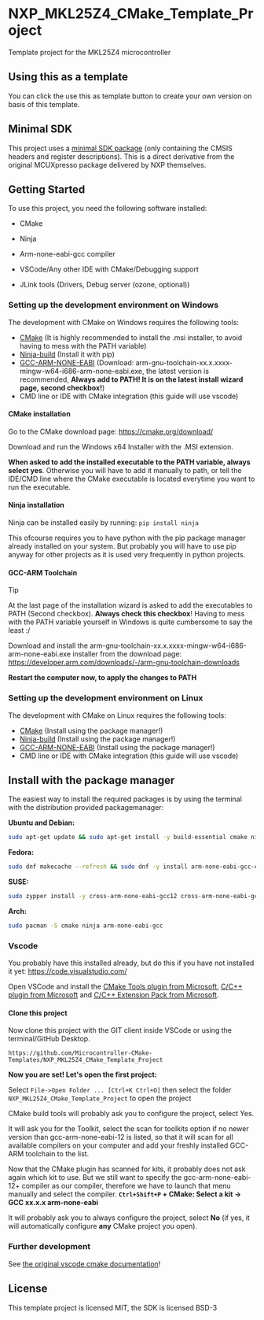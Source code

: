 # NXP_MKL25Z4_CMake_Template_Project
Template project for the MKL25Z4 microcontroller

## Using this as a template
You can click the use this as template button to create your own version on basis of this template.

## Minimal SDK
This project uses a [minimal SDK package](https://github.com/Microcontroller-CMake-Templates/NXP_MKL25Z_SDK) (only containing the CMSIS headers and register descriptions). This is a direct derivative from the original MCUXpresso package delivered by NXP themselves.

## Getting Started
To use this project, you need the following software installed:

- CMake

- Ninja

- Arm-none-eabi-gcc compiler

- VSCode/Any other IDE with CMake/Debugging support

- JLink tools (Drivers, Debug server (ozone, optional))


### Setting up the development environment on Windows
The development with CMake on Windows requires the following tools:
- [CMake](https://cmake.org/download/) (It is highly recommended to install the .msi installer, to avoid having to mess with the PATH variable)
- [Ninja-build](https://github.com/ninja-build/ninja/releases) (Install it with pip)
- [GCC-ARM-NONE-EABI](https://developer.arm.com/downloads/-/arm-gnu-toolchain-downloads) (Download: arm-gnu-toolchain-xx.x.xxxx-mingw-w64-i686-arm-none-eabi.exe, the latest version is recommended, **Always add to PATH! It is on the latest install wizard page, second checkbox!**)
- CMD line or IDE with CMake integration (this guide will use vscode)
#### CMake installation
Go to the CMake download page:
https://cmake.org/download/

Download and run the Windows x64 Installer with the .MSI extension.

**When asked to add the installed executable to the PATH variable, always select yes**.
Otherwise you will have to add it manually to path, or tell the IDE/CMD line where the CMake executable is located everytime you want to run the executable.

#### Ninja installation
Ninja can be installed easily by running: `pip install ninja`

This ofcourse requires you to have python with the pip package manager already installed on your system. But probably you will have to use pip anyway for other projects as it is used very frequently in python projects.

#### GCC-ARM Toolchain

> [!TIP]
>
> At the last page of the installation wizard is asked to add the executables to PATH (Second checkbox). **Always check this checkbox**! Having to mess with the PATH variable yourself in Windows is quite cumbersome to say the least :/ 

Download and install the arm-gnu-toolchain-xx.x.xxxx-mingw-w64-i686-arm-none-eabi.exe installer from the download page: https://developer.arm.com/downloads/-/arm-gnu-toolchain-downloads

**Restart the computer now, to apply the changes to PATH**


### Setting up the development environment on Linux
 The development with CMake on Linux requires the following tools:
- [CMake](https://cmake.org/download/) (Install using the package manager!)
- [Ninja-build](https://github.com/ninja-build/ninja/releases) (Install using the package manager!)
- [GCC-ARM-NONE-EABI](https://developer.arm.com/downloads/-/arm-gnu-toolchain-downloads) (Install using the package manager!)
- CMD line or IDE with CMake integration (this guide will use vscode)

## Install with the package manager

The easiest way to install the required packages is by using the terminal with the distribution provided packagemanager:

**Ubuntu and Debian:**
```bash
sudo apt-get update && sudo apt-get install -y build-essential cmake ninja-build gcc-arm-none-eabi
```

**Fedora:**
```bash
sudo dnf makecache --refresh && sudo dnf -y install arm-none-eabi-gcc-cs cmake ninja-build
```

**SUSE:**
```bash
sudo zypper install -y cross-arm-none-eabi-gcc12 cross-arm-none-eabi-gcc12-lib cmake ninja-build
```

**Arch:**
```bash
sudo pacman -S cmake ninja arm-none-eabi-gcc
```

### Vscode

You probably have this installed already, but do this if you have not installed it yet: https://code.visualstudio.com/

Open VSCode and install the [CMake Tools plugin from Microsoft](https://marketplace.visualstudio.com/items?itemName=ms-vscode.cmake-tools), [C/C++ plugin from Microsoft](https://marketplace.visualstudio.com/items?itemName=ms-vscode.cpptools) and [C/C++ Extension Pack from Microsoft](https://marketplace.visualstudio.com/items?itemName=ms-vscode.cpptools-extension-pack). 



#### Clone this project

Now clone this project with the GIT client inside VSCode or using the terminal/GitHub Desktop.

```
https://github.com/Microcontroller-CMake-Templates/NXP_MKL25Z4_CMake_Template_Project
```

**Now you are set! Let's open the first project:**

Select `File->Open Folder ... [Ctrl+K Ctrl+O]` then select the folder `NXP_MKL25Z4_CMake_Template_Project` to open the project

CMake build tools will probably ask you to configure the project, select Yes. 

It will ask you for the Toolkit, select the scan for toolkits option if no newer version than gcc-arm-none-eabi-12 is listed, so that it will scan for all available compilers on your computer and add your freshly installed GCC-ARM toolchain to the list.

Now that the CMake plugin has scanned for kits, it probably does not ask again which kit to use. But we still want to specify the gcc-arm-none-eabi-12+ compiler as our compiler, therefore we have to launch that menu manually and select the compiler. **`Ctrl+Shift+P` + CMake: Select a kit -> GCC xx.x.x arm-none-eabi**

It will probably ask you to always configure the project, select **No** (if yes, it will automatically configure **any** CMake project you open).


### Further development

See [the original vscode cmake documentation](https://code.visualstudio.com/docs/cpp/cmake-linux)!


## License

This template project is licensed MIT, the SDK is licensed BSD-3
